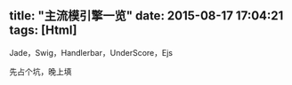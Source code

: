 title: "主流模引擎一览"
date: 2015-08-17 17:04:21
tags: [Html]
---

Jade，Swig，Handlerbar，UnderScore，Ejs

先占个坑，晚上填
